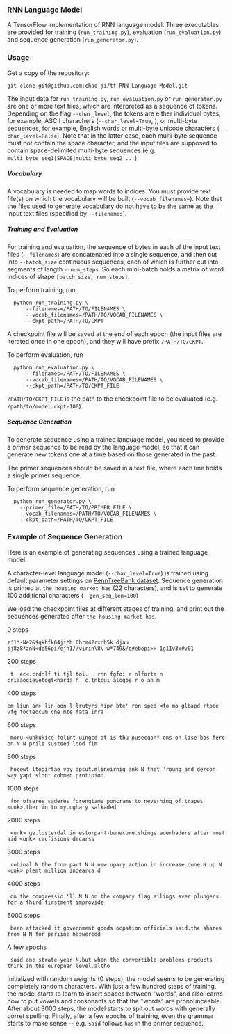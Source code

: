 ### RNN Language Model

A TensorFlow implementation of RNN language model. Three executables are provided for training (`run_training.py`), evaluation (`run_evaluation.py`) and sequence generation (`run_generator.py`).

### Usage
Get a copy of the repository:
```
git clone git@github.com:chao-ji/tf-RNN-Language-Model.git
```

The input data for `run_training.py`, `run_evaluation.py` or `run_generator.py` are one or more text files, which are interpreted as a sequence of tokens. Depending on the flag `--char_level`, the tokens are either individual bytes, for example, ASCII charachers (`--char_level=True`, ), or multi-byte sequences, for example, English words or multi-byte unicode characters (`--char_level=False`). Note that in the latter case, each multi-byte sequence must not contain the space character, and the input files are supposed to contain space-delimited multi-byte sequences (e.g. `multi_byte_seq1[SPACE]multi_byte_seq2 ...`)

##### Vocabulary
A vocabulary is needed to map words to indices. You must provide text file(s) on which the vocabulary will be built (`--vocab_filenames=`). Note that the files used to generate vocabulary do not have to be the same as the input text files (specified by `--filenames`).


##### Training and Evaluation
For training and evaluation, the sequence of bytes in each of the input text files (`--filenames`) are concatenated into a single sequence, and then cut into `--batch_size` continuous sequences, each of which is further cut into segments of length `--num_steps`. So each mini-batch holds a matrix of word indices of shape `[batch_size, num_steps]`.

To perform training, run
```
  python run_training.py \
      --filenames=/PATH/TO/FILENAMES \
      --vocab_filenames=/PATH/TO/VOCAB_FILENAMES \ 
      --ckpt_path=/PATH/TO/CKPT
```
A checkpoint file will be saved at the end of each epoch (the input files are iterated once in one epoch), and they will have prefix `/PATH/TO/CKPT`.

To perform evaluation, run

```
  python run_evaluation.py \
      --filenames=/PATH/TO/FILENAMES \
      --vocab_filenames=/PATH/TO/VOCAB_FILENAMES \ 
      --ckpt_path=/PATH/TO/CKPT_FILE
```
`/PATH/TO/CKPT_FILE` is the path to the checkpoint file to be evaluated (e.g. `/path/to/model.ckpt-100`).


##### Sequence Generation

To generate sequence using a trained language model, you need to provide a *primer* sequence to be read by the language model, so that it can generate new tokens one at a time based on those generated in the past.

The primer sequences should be saved in a text file, where each line holds a single primer sequence.

To perform sequence generation, run

```
  python run_generator.py \
    --primer_file=/PATH/TO/PRIMER_FILE \
    --vocab_filenames=/PATH/TO/VOCAB_FILENAMES \
    --ckpt_path=/PATH/TO/CKPT_FILE
```

### Example of Sequence Generation

Here is an example of generating sequences using a trained language model.

A character-level language model (`--char_level=True`) is trained using default parameter settings on [PennTreeBank dataset](https://catalog.ldc.upenn.edu/ldc99t42). Sequence generation is primed at `the housing market has` (22 characters), and is set to generate 100 additional characters (`--gen_seq_len=100`)

We load the checkpoint files at different stages of training, and print out the sequences generated after `the housing market has`.

0 steps
```
z'1*-Ne2&$qkhfk64ji*h 0hrm42rxch5k djau jj8z8*znN<de56pi/ejh1//virin\8\-w*749&/q#ebopi>> 1g11v3x#v01
```
200 steps
```
 t  ec<.crdnlf ti tjl toi.   rnn fgfoi r nlfortm n criaaogieuetogt<harda h  c.tnkcui alogos r o an m
```
400 steps
```
em liun an> lin oon l lrutyrs hipr bte' ron sped <fo mo glbapd rtpee vfg focteocum che mte fata inra
```
600 steps 
```
 moru <unkukice folint uingcd at is thu pusecqon* ons on lise bos fere on N N prile susteed lood fim
```
800 steps
```
 hocewt ltopirtae voy apsut.mlineirnig ank N thet 'roung and dercon way yapt slont cobmen protipion 
```
1000 steps 
```
 for ofseres saderes forengtame poncrams to neverhing of.trapes <unk>.ther in to my.ughary salkaded 
```
2000 steps 
```
 <unk> ge.lusterdal in estorpant-bunecure.shings aderhaders after most aid <unk> cecfisions decarss 
```
3000 steps  
```
 robinal N.the from part N N.new upary action in increase done N up N <unk> plemt million indearca d
```
4000 steps 
```
 on the congressio 'll N N on the company flag ailings aver plungers for a third firstment improvide
```
5000 steps
```
 been attacked it government goods ocpation officials said.the shares from N N for periine hasweredd
```
A few epochs
```
 said one strate-year N.but when the convertible problems products think in the european level.altho
```

Initialized with random weights (0 steps), the model seems to be generating completely random characters. With just a few hundred steps of training, the model starts to learn to insert spaces between "words", and also learns how to put vowels and consonants so that the "words" are pronounceable. After about 3000 steps, the model starts to spit out words with generally corret spelling. Finally, after a few epochs of training, even the grammar starts to make sense -- e.g. `said` follows `has` in the primer sequence.


